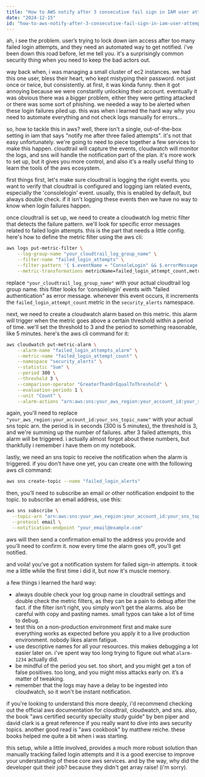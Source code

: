 ```yaml
---
title: "How to AWS notify after 3 consecutive fail sign in IAM user attempts?"
date: "2024-12-15"
id: "how-to-aws-notify-after-3-consecutive-fail-sign-in-iam-user-attempts"
---
```


ah, i see the problem. user’s trying to lock down iam access after too many failed login attempts, and they need an automated way to get notified. i've been down this road before, let me tell you. it's a surprisingly common security thing when you need to keep the bad actors out.

way back when, i was managing a small cluster of ec2 instances. we had this one user, bless their heart, who kept mistyping their password. not just once or twice, but consistently. at first, it was kinda funny. then it got annoying because we were constantly unlocking their account. eventually it was obvious there was a bigger problem, either they were getting attacked or there was some sort of phishing. we needed a way to be alerted when these login failures piled up. this was when i learned the hard way why you need to automate everything and not check logs manually for errors... 

so, how to tackle this in aws? well, there isn't a single, out-of-the-box setting in iam that says "notify me after three failed attempts". it's not that easy unfortunately. we're going to need to piece together a few services to make this happen. cloudtrail will capture the events, cloudwatch will monitor the logs, and sns will handle the notification part of the plan. it's more work to set up, but it gives you more control, and also it's a really useful thing to learn the tools of the aws ecosystem.

first things first, let's make sure cloudtrail is logging the right events. you want to verify that cloudtrail is configured and logging iam related events, especially the 'consolelogin' event. usually, this is enabled by default, but always double check. if it isn't logging these events then we have no way to know when login failures happen.

once cloudtrail is set up, we need to create a cloudwatch log metric filter that detects the failure pattern. we'll look for specific error messages related to failed login attempts. this is the part that needs a little config. here's how to define the metric filter using the aws cli:

```bash
aws logs put-metric-filter \
    --log-group-name "your_cloudtrail_log_group_name" \
    --filter-name "failed_login_attempts" \
    --filter-pattern '{ $.eventName = "ConsoleLogin" && $.errorMessage ="Failed authentication" }' \
    --metric-transformations metricName=failed_login_attempt_count,metricNamespace=security_alerts,metricValue=1
```

replace `"your_cloudtrail_log_group_name"` with your actual cloudtrail log group name. this filter looks for ‘consolelogin’ events with "failed authentication" as error message. whenever this event occurs, it increments the `failed_login_attempt_count` metric in the `security_alerts` namespace.

next, we need to create a cloudwatch alarm based on this metric. this alarm will trigger when the metric goes above a certain threshold within a period of time. we'll set the threshold to 3 and the period to something reasonable, like 5 minutes. here's the aws cli command for it:

```bash
aws cloudwatch put-metric-alarm \
    --alarm-name "failed_login_attempts_alarm" \
    --metric-name "failed_login_attempt_count" \
    --namespace "security_alerts" \
    --statistic "Sum" \
    --period 300 \
    --threshold 3 \
    --comparison-operator "GreaterThanOrEqualToThreshold" \
    --evaluation-periods 1 \
    --unit "Count" \
    --alarm-actions "arn:aws:sns:your_aws_region:your_account_id:your_sns_topic_name"
```
again, you'll need to replace `"your_aws_region:your_account_id:your_sns_topic_name"` with your actual sns topic arn. the period is in seconds (300 is 5 minutes), the threshold is 3, and we're summing up the number of failures. after 3 failed attempts, this alarm will be triggered. i actually almost forgot about these numbers, but thankfully i remember i have them on my notebook.

lastly, we need an sns topic to receive the notification when the alarm is triggered. if you don't have one yet, you can create one with the following aws cli command:

```bash
aws sns create-topic --name "failed_login_alerts"
```

then, you'll need to subscribe an email or other notification endpoint to the topic. to subscribe an email address, use this:

```bash
aws sns subscribe \
  --topic-arn "arn:aws:sns:your_aws_region:your_account_id:your_sns_topic_name" \
  --protocol email \
  --notification-endpoint "your_email@example.com"
```
aws will then send a confirmation email to the address you provide and you'll need to confirm it. now every time the alarm goes off, you'll get notified.

and voila! you've got a notification system for failed sign-in attempts. it took me a little while the first time i did it, but now it's muscle memory.

a few things i learned the hard way:

*   always double check your log group name in cloudtrail settings and double check the metric filters, as they can be a pain to debug after the fact. if the filter isn’t right, you simply won’t get the alarms. also be careful with copy and pasting names. small typos can take a lot of time to debug.
*   test this on a non-production environment first and make sure everything works as expected before you apply it to a live production environment. nobody likes alarm fatigue.
*   use descriptive names for all your resources. this makes debugging a lot easier later on. i've spent way too long trying to figure out what `alarm-1234` actually did.
*   be mindful of the period you set. too short, and you might get a ton of false positives. too long, and you might miss attacks early on. it’s a matter of tweaking.
*   remember that the logs may have a delay to be ingested into cloudwatch, so it won't be instant notification.

if you're looking to understand this more deeply, i'd recommend checking out the official aws documentation for cloudtrail, cloudwatch, and sns. also, the book "aws certified security specialty study guide" by ben piper and david clark is a great reference if you really want to dive into aws security topics. another good read is "aws cookbook" by matthew reiche. these books helped me quite a bit when i was starting.

this setup, while a little involved, provides a much more robust solution than manually tracking failed login attempts and it is a good exercise to improve your understanding of these core aws services. and by the way, why did the developer quit their job? because they didn't get array raise! (i'm sorry).
